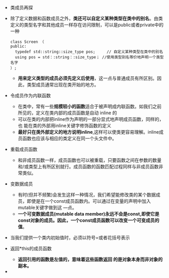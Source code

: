 * 类成员再探

* 除了定义数据和函数成员之外，**类还可以自定义某种类型在类中的别名**。由类定义的类型名字和其他成员一样存在访问限制，可以是public或者private中的一种

  ```
  class Screen （
  public:
    typedef std::string::size_type pos; 	// 自定义某种类型在类中的别名
    using pos = std：:string：:size_type；	//使用类型别名等价地声明一个类型名字
  ）;
  ```

  * **用来定义类型的成员必须先定义后使用**，这一点与普通成员有所区别。因此，类型成员通常岀现在类开始的地方。

* 令成员作为内联函数

  * 在类中，常有一些**规模较小的函数**适合于被声明成内联函数。如我们之前所见的，定义在类内部的成员函数是自动 inline 的
  * 可以在类的内部把inline作为声明的一部分显式地声明成员函数，同样的，也 能在类的外部用inline关键字修饰函数的定义
  * **最好只在类外部定义的地方说明inline**,这样可以使类更容易理解。inline成员函数也应该与相应的类定义在同一个头文件中。

* 重载成员函数

  * 和非成员函数一样，成员函数也可以被重载，只要函数之间在参数的数量和/或类型上有所区别就行。成员函数的函数匹配过程同样与非成员函数非常类似。

* 变数据成员

  * 有时(但并不频繁)会发生这样一种情况，我们希望能修改类的某个数据成员，即使是在一个const成员函数内。可以通过在变量的声明中加入mutable关键字做到这 —点。
  * **一个可变数据成员(mutable data member)永远不会是const,即使它是const对象的成员。因此，一个const成员函数可以改变一个可变成员的值**。

* 当我们提供一个类内初始值时，必须以符号=或者花括号表示

* 返回\*this的成员函数
  * **返回引用的函数是左值的，意味着这些函数返回 的是对象本身而非对象的副本。**
* 